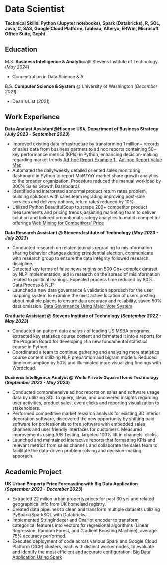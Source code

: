 # Data Scientist
#### Technical Skills: Python (Jupyter notebooks), Spark (Databricks), R, SQL, Java, C, SAS, Google Cloud Platform, Tableau, Alteryx, ERWin, Microsoft Office Suite, Gephi

## Education
M.S. **Business Intelligence & Analytics** @ Stevens Institute of Technology (_May 2024_)
- Concentration in Data Science & AI 

B.S. **Computer Science & System** @ University of Washington (_December 2021_)
- Dean's List (_2021_)

## Work Experience
**Data Analyst Assistant@Hisense USA, Department of Business Strategy (_July 2023 - September 2023_)**
- Improved existing data infrastructure by transforming 1 million+ records of sales data from business partners to ad hoc reports containing 50+ key performance metrics (KPIs) in Python, enhancing decision-making regarding market trends
<a href="https://github.com/Chrisding2333/portfolio/blob/main/Hisense_Dashboard/ad-hocReportGoogleTVSummary.ipynb"> Ad-hoc Report Example 1 </a>, <a href="https://github.com/Chrisding2333/portfolio/blob/main/Hisense_Dashboard/ad-hocReportValueMap.ipynb"> Ad-hoc Report Value Map </a>
- Automated the daily/weekly detailed oriented sales monitoring dashboard in Python to report MoM/YoY market share growth analytics to the broader organization. Procedure reduced the manual workload by 300%
<a href="https://github.com/Chrisding2333/portfolio/blob/main/Hisense_Dashboard/WeeklyPriceMonitor.ipynb"> Sales Growth Dashboards </a>
- Identified and interpreted abnormal product return rates problem, building solutions with sales team regrading improving post-sale services and delivery options, return rates reduced by 10%
- Utilized Python BeautifulSoup to scrape 200+ competitor product measurements and pricing trends, assisting marketing team to deliver solution and tailored promotional strategy analytics to match competitor offerings
<a href="https://github.com/Chrisding2333/portfolio/blob/main/Hisense_Data_Mining/WebMining4Prices.ipynb"> Web Mining for Compeititors' Price </a>

**Data Research Assistant @ Stevens Institute of Technology (_May 2023 - July 2023_)**
-	Conducted research on related journals regrading to misinformation sharing behavior changes during presidential election, communicate with research group to ensure the data integrity followed research discipline.
-	Detected key terms of false news origins on 500 Gb+ complex dataset by NLP implementation, aid in research on the spread of misinformation related to political leanings. Expected process time reduced by 80%.
<a href="https://github.com/Chrisding2333/portfolio/tree/main/SIT_RA/1.DataPreprocess"> Data Process & NLP </a>
-	Launched a new data governance & validation approach for the user mapping system to examine the most active location of users posting about multiple places to ensure data accuracy and reliability, saved 50% data omission.
<a href="https://github.com/Chrisding2333/portfolio/tree/main/SIT_RA/2.DataGovernance"> Data Governance Using Major Vote System </a>


**Graduate Assistant @ Stevens Institute of Technology (_September 2022 - May 2023_)**
-	Conducted an pattern data analysis of leading US MSBA programs, extracted key statistics course content and formatted it into a reports for the Program Board for developing of a new fundamental statistics course in Python. 
-	Coordinated a team to continue gathering and analyzing more statistics course content utilizing NLP preparation and bigram models. Reduced time consumption by 50% and illuminated more visualizing findings with Wordcloud. 

**Business Intelligence Analyst @ Weifu Private Square Home Technology (_September 2022 - May 2023_)**
-	Conducted comprehensive ad hoc reports on sales and software usage data by utilizing SQL to query, clean, and uncovered insights regarding user activities, product sales, event clicks and reporting visualization to stakeholders.
-	Performed compeititive market research analysis for existing 3D interior decoration software, discovered the new opportunity by shifting paid software for professionals to free software with embedded sales channels and user friendly interfaces for customers. Measured improvements using A/B Testing, targeted 100% lift in channels’ clicks. 
-	Launched and maintained interactive reports that formatting KPIs and relevant metrics from sales channels and collaborate the sales team to facilitate the data-driven problem solving and decision-making apporach.

## Academic Project
**UK Urban Property Price Forecasting with Big Data Application (_September 2023 - December 2023_)**
-	Extracted 22 milion urban property prices for past 30 yrs and related geographical info from UK homeland registry. 
-	Created data pipelines to clean and transform multiple datasets utilizing PySpark/SparkSQL with Databricks.
-	Implemented StringIndexer and OneHot encoder to transform categorical features into vectors for regresional algorithms (Linear Regression, Random Forest, and Gradient Boosting Machine), average 75% accuracy performed.
-	Executed deployment of code across various Spark and Google Cloud Platform (GCP) clusters, each with distinct worker nodes, to evaluate and identify the most efficient and accurate configuration.
<a href="https://github.com/Chrisding2333/portfolio/tree/main/Property_Price_Forecasting"> Big Data Application Using Spark </a>
